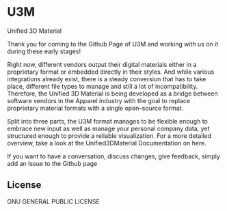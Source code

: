 # U3M
Unified 3D Material

Thank you for coming to the Github Page of U3M and working with us on it during these early stages!

Right now, different vendors output their digital materials either in a proprietary format or embedded directly in their styles. And while various integrations already exist, there is a steady conversion that has to take place, different file types to manage and still a lot of incompatibility. Therefore, the Unified 3D Material is being developed as a bridge between software vendors in the Apparel industry with the goal to replace proprietary material formats with a single open–source format.

Split into three parts, the U3M format manages to be flexible enough to embrace new input as well as manage your personal company data, yet structured enough to provide a reliable visualization. For a more detailed overview, take a look at the Unified3DMaterial Documentation on here. 

If you want to have a conversation, discuss changes, give feedback, simply add an Issue to the Github page

## License

GNU GENERAL PUBLIC LICENSE

